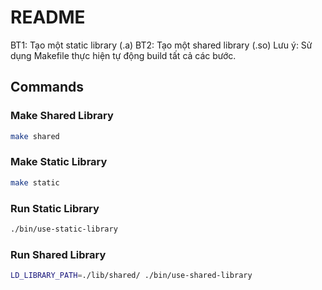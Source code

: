 # README

BT1: Tạo một static library (.a)
BT2: Tạo một shared library (.so)
Lưu ý: Sử dụng Makefile thực hiện tự động build tất cả các bước.


## Commands

### Make Shared Library
```bash
make shared
```

### Make Static Library
```bash
make static
```

### Run Static Library
```bash
./bin/use-static-library
```

### Run Shared Library
```bash
LD_LIBRARY_PATH=./lib/shared/ ./bin/use-shared-library
```